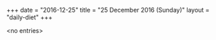 +++
date = "2016-12-25"
title = "25 December 2016 (Sunday)"
layout = "daily-diet"
+++

<p>&lt;no entries&gt;</p>